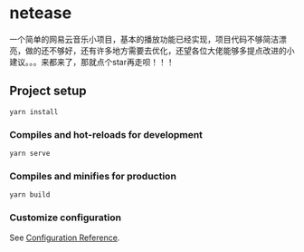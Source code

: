 # netease
一个简单的网易云音乐小项目，基本的播放功能已经实现，项目代码不够简洁漂亮，做的还不够好，还有许多地方需要去优化，还望各位大佬能够多提点改进的小建议。。。来都来了，那就点个star再走呗！！！
## Project setup
```
yarn install
```

### Compiles and hot-reloads for development
```
yarn serve
```

### Compiles and minifies for production
```
yarn build
```

### Customize configuration
See [Configuration Reference](https://cli.vuejs.org/config/).
